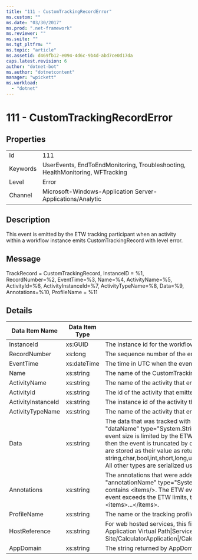 ```yaml
---
title: "111 - CustomTrackingRecordError"
ms.custom: ""
ms.date: "03/30/2017"
ms.prod: ".net-framework"
ms.reviewer: ""
ms.suite: ""
ms.tgt_pltfrm: ""
ms.topic: "article"
ms.assetid: d469fb12-e094-4d6c-9b4d-abd7ce0d17da
caps.latest.revision: 6
author: "dotnet-bot"
ms.author: "dotnetcontent"
manager: "wpickett"
ms.workload: 
  - "dotnet"
---
```

# 111 - CustomTrackingRecordError
## Properties  

|||  
|-|-|  
|Id|111|  
|Keywords|UserEvents, EndToEndMonitoring, Troubleshooting, HealthMonitoring, WFTracking|  
|Level|Error|  
|Channel|Microsoft-Windows-Application Server-Applications/Analytic|  

## Description  
 This event is emitted by the ETW tracking participant when an activity within a workflow instance emits CustomTrackingRecord with level error.  

## Message  
 TrackRecord = CustomTrackingRecord, InstanceID = %1, RecordNumber=%2, EventTime=%3, Name=%4, ActivityName=%5, ActivityId=%6, ActivityInstanceId=%7, ActivityTypeName=%8, Data=%9, Annotations=%10, ProfileName = %11  

## Details  


|   Data Item Name   | Data Item Type |                                                                                                                                                                                                                                                                                                                                                                                                     Description                                                                                                                                                                                                                                                                                                                                                                                                      |
|--------------------|----------------|----------------------------------------------------------------------------------------------------------------------------------------------------------------------------------------------------------------------------------------------------------------------------------------------------------------------------------------------------------------------------------------------------------------------------------------------------------------------------------------------------------------------------------------------------------------------------------------------------------------------------------------------------------------------------------------------------------------------------------------------------------------------------------------------------------------------|
|     InstanceId     |    xs:GUID     |                                                                                                                                                                                                                                                                                                                                                                                           The instance id for the workflow                                                                                                                                                                                                                                                                                                                                                                                           |
|    RecordNumber    |    xs:long     |                                                                                                                                                                                                                                                                                                                                                                                      The sequence number of the emitted record                                                                                                                                                                                                                                                                                                                                                                                       |
|     EventTime      |  xs:dateTime   |                                                                                                                                                                                                                                                                                                                                                                                      The time in UTC when the event was emitted                                                                                                                                                                                                                                                                                                                                                                                      |
|        Name        |   xs:string    |                                                                                                                                                                                                                                                                                                                                                                                         The name of the CustomTrackingRecord                                                                                                                                                                                                                                                                                                                                                                                         |
|    ActivityName    |   xs:string    |                                                                                                                                                                                                                                                                                                                                                                            The name of the activity that emitted the CustomTrackingRecord                                                                                                                                                                                                                                                                                                                                                                            |
|     ActivityId     |   xs:string    |                                                                                                                                                                                                                                                                                                                                                                             The id of the activity that emitted the CustomTrackingRecord                                                                                                                                                                                                                                                                                                                                                                             |
| ActivityInstanceId |   xs:string    |                                                                                                                                                                                                                                                                                                                                                                        The instance id of the activity that emitted the CustomTrackingRecord                                                                                                                                                                                                                                                                                                                                                                         |
|  ActivityTypeName  |   xs:string    |                                                                                                                                                                                                                                                                                                                                                                            The name of the activity that emitted the CustomTrackingRecord                                                                                                                                                                                                                                                                                                                                                                            |
|        Data        |   xs:string    | The data that was tracked with this event.  The values are stored in an xml element in the format \<items>\< item  name = "dataName" type="System.String">dataValue\</item>\</items>.  If no data was tracked then the string contains \<items/>. The ETW event size is limited by the ETW buffer size or the max payload for an ETW event. If the size of the event exceeds the ETW limits, then the event is truncated by dropping the annotations and replacing the data value with \<items>...\</items>.  The following types are stored as their value as returned by ToString(); string,char,bool,int,short,long,uint,ushort,ulong,System.Single,float,double,System.Guid,System.DateTimeOffset,System.DateTime.  All other types are serialized using System.Runtime.Serialization.NetDataContractSerializer. |
|    Annotations     |   xs:string    |                                                                                                                                     The annotations that were added to this event.  The values are stored in an xml element in the format \<items>\< item  name = "annotationName" type="System.String">annotationValue\</item>\</items>.  If no annotations are specified then the string contains \<items/>. The ETW event size is limited by the ETW buffer size or the max payload for an ETW event. If the size of the event exceeds the ETW limits, then the event is truncated by dropping the annotations and replacing the annotation value with \<items>...\</items>.                                                                                                                                      |
|    ProfileName     |   xs:string    |                                                                                                                                                                                                                                                                                                                                                                      The name or the tracking profile that resulted in this event being emitted                                                                                                                                                                                                                                                                                                                                                                      |
|   HostReference    |   xs:string    |                                                                                                                                                                                                                                                     For web hosted services, this field uniquely identifies the service in the web hierarchy.  Its format is defined as 'Web Site Name Application Virtual Path&#124;Service Virtual Path&#124;ServiceName' Example: 'Default Web Site/CalculatorApplication&#124;/CalculatorService.svc&#124;CalculatorService'                                                                                                                                                                                                                                                     |
|     AppDomain      |   xs:string    |                                                                                                                                                                                                                                                                                                                                                                             The string returned by AppDomain.CurrentDomain.FriendlyName.                                                                                                                                                                                                                                                                                                                                                                             |

